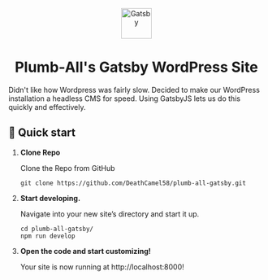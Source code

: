 <p align="center">
  <a href="https://www.gatsbyjs.com/?utm_source=starter&utm_medium=readme&utm_campaign=minimal-starter">
    <img alt="Gatsby" src="https://www.gatsbyjs.com/Gatsby-Monogram.svg" width="60" />
  </a>
</p>
<h1 align="center">
  Plumb-All's Gatsby WordPress Site
</h1>
Didn't like how Wordpress was fairly slow. Decided to make our WordPress installation a headless CMS for speed. Using
GatsbyJS lets us do this quickly and effectively.

## 🚀 Quick start

1.  **Clone Repo**

    Clone the Repo from GitHub

    ```shell
    git clone https://github.com/DeathCamel58/plumb-all-gatsby.git
    ```

2.  **Start developing.**

    Navigate into your new site’s directory and start it up.

    ```shell
    cd plumb-all-gatsby/
    npm run develop
    ```

3.  **Open the code and start customizing!**

    Your site is now running at http://localhost:8000!
